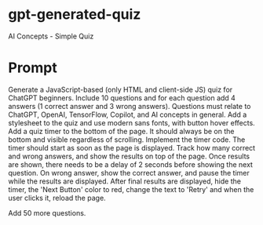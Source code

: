 # gpt-generated-quiz
AI Concepts - Simple Quiz

# Prompt

Generate a JavaScript-based (only HTML and client-side JS) quiz for ChatGPT beginners. 
Include 10 questions and for each question add 4 answers (1 correct answer and 3 wrong answers). 
Questions must relate to ChatGPT, OpenAI, TensorFlow, Copilot, and AI concepts in general. 
Add a stylesheet to the quiz and use modern sans fonts, with button hover effects. 
Add a quiz timer to the bottom of the page. It should always be on the bottom and visible regardless of scrolling. Implement the timer code. The timer should start as soon as the page is displayed.
Track how many correct and wrong answers, and show the results on top of the page.
Once results are shown, there needs to be a delay of 2 seconds before showing the next question.
On wrong answer, show the correct answer, and pause the timer while the results are displayed.
After final results are displayed, hide the timer, the 'Next Button' color to red, change the text to 'Retry' and when the user clicks it, reload the page.

Add 50 more questions.
